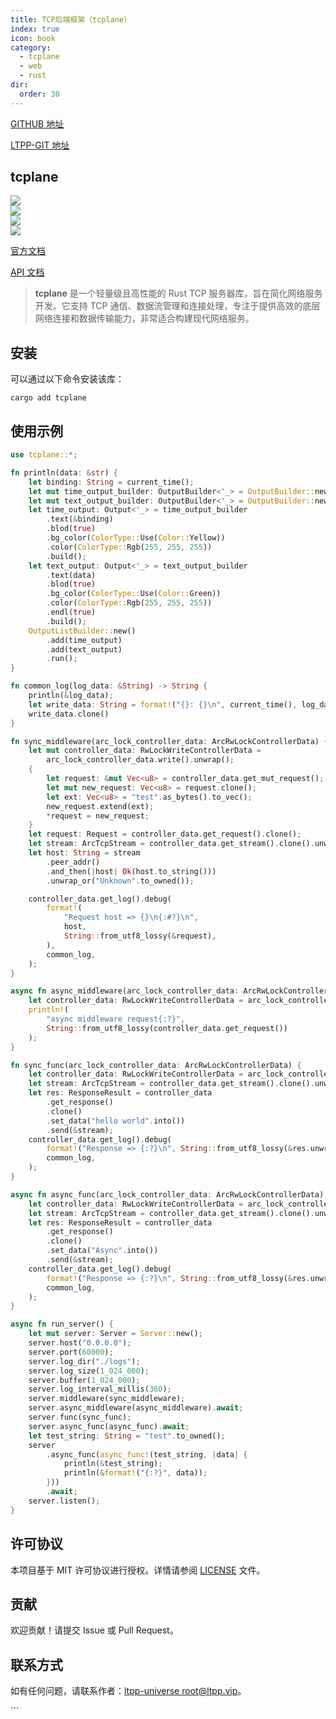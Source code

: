 ```yaml
---
title: TCP后端框架（tcplane）
index: true
icon: book
category:
  - tcplane
  - web
  - rust
dir:
  order: 30
---
```


[GITHUB 地址](https://github.com/ltpp-universe/tcplane)

[LTPP-GIT 地址](https://jihulab.com/ltpp-universe/tcplane)

<Share colorful />
<Catalog />

## tcplane

[![](https://img.shields.io/crates/v/tcplane.svg)](https://crates.io/crates/tcplane)<br>
[![](https://docs.rs/tcplane/badge.svg)](https://docs.rs/tcplane)<br>
[![](https://img.shields.io/crates/l/tcplane.svg)](./LICENSE)<br>
[![](https://github.com/ltpp-universe/tcplane/workflows/Rust/badge.svg)](https://github.com/ltpp-universe/tcplane/actions?query=workflow:Rust)

[官方文档](https://docs.ltpp.vip/tcplane/)

[API 文档](https://docs.rs/tcplane/latest/tcplane/)

> **tcplane** 是一个轻量级且高性能的 Rust TCP 服务器库，旨在简化网络服务开发。它支持 TCP 通信、数据流管理和连接处理，专注于提供高效的底层网络连接和数据传输能力，非常适合构建现代网络服务。

## 安装

可以通过以下命令安装该库：

```shell
cargo add tcplane
```

## 使用示例

```rust
use tcplane::*;

fn println(data: &str) {
    let binding: String = current_time();
    let mut time_output_builder: OutputBuilder<'_> = OutputBuilder::new();
    let mut text_output_builder: OutputBuilder<'_> = OutputBuilder::new();
    let time_output: Output<'_> = time_output_builder
        .text(&binding)
        .blod(true)
        .bg_color(ColorType::Use(Color::Yellow))
        .color(ColorType::Rgb(255, 255, 255))
        .build();
    let text_output: Output<'_> = text_output_builder
        .text(data)
        .blod(true)
        .bg_color(ColorType::Use(Color::Green))
        .color(ColorType::Rgb(255, 255, 255))
        .endl(true)
        .build();
    OutputListBuilder::new()
        .add(time_output)
        .add(text_output)
        .run();
}

fn common_log(log_data: &String) -> String {
    println(&log_data);
    let write_data: String = format!("{}: {}\n", current_time(), log_data);
    write_data.clone()
}

fn sync_middleware(arc_lock_controller_data: ArcRwLockControllerData) {
    let mut controller_data: RwLockWriteControllerData =
        arc_lock_controller_data.write().unwrap();
    {
        let request: &mut Vec<u8> = controller_data.get_mut_request();
        let mut new_request: Vec<u8> = request.clone();
        let ext: Vec<u8> = "test".as_bytes().to_vec();
        new_request.extend(ext);
        *request = new_request;
    }
    let request: Request = controller_data.get_request().clone();
    let stream: ArcTcpStream = controller_data.get_stream().clone().unwrap();
    let host: String = stream
        .peer_addr()
        .and_then(|host| Ok(host.to_string()))
        .unwrap_or("Unknown".to_owned());

    controller_data.get_log().debug(
        format!(
            "Request host => {}\n{:#?}\n",
            host,
            String::from_utf8_lossy(&request),
        ),
        common_log,
    );
}

async fn async_middleware(arc_lock_controller_data: ArcRwLockControllerData) {
    let controller_data: RwLockWriteControllerData = arc_lock_controller_data.write().unwrap();
    println!(
        "async middleware request{:?}",
        String::from_utf8_lossy(controller_data.get_request())
    );
}

fn sync_func(arc_lock_controller_data: ArcRwLockControllerData) {
    let controller_data: RwLockWriteControllerData = arc_lock_controller_data.write().unwrap();
    let stream: ArcTcpStream = controller_data.get_stream().clone().unwrap();
    let res: ResponseResult = controller_data
        .get_response()
        .clone()
        .set_data("hello world".into())
        .send(&stream);
    controller_data.get_log().debug(
        format!("Response => {:?}\n", String::from_utf8_lossy(&res.unwrap())),
        common_log,
    );
}

async fn async_func(arc_lock_controller_data: ArcRwLockControllerData) {
    let controller_data: RwLockWriteControllerData = arc_lock_controller_data.write().unwrap();
    let stream: ArcTcpStream = controller_data.get_stream().clone().unwrap();
    let res: ResponseResult = controller_data
        .get_response()
        .clone()
        .set_data("Async".into())
        .send(&stream);
    controller_data.get_log().debug(
        format!("Response => {:?}\n", String::from_utf8_lossy(&res.unwrap())),
        common_log,
    );
}

async fn run_server() {
    let mut server: Server = Server::new();
    server.host("0.0.0.0");
    server.port(60000);
    server.log_dir("./logs");
    server.log_size(1_024_000);
    server.buffer(1_024_000);
    server.log_interval_millis(360);
    server.middleware(sync_middleware);
    server.async_middleware(async_middleware).await;
    server.func(sync_func);
    server.async_func(async_func).await;
    let test_string: String = "test".to_owned();
    server
        .async_func(async_func!(test_string, |data| {
            println(&test_string);
            println(&format!("{:?}", data));
        }))
        .await;
    server.listen();
}
```

## 许可协议

本项目基于 MIT 许可协议进行授权。详情请参阅 [LICENSE](LICENSE) 文件。

## 贡献

欢迎贡献！请提交 Issue 或 Pull Request。

## 联系方式

如有任何问题，请联系作者：[ltpp-universe <root@ltpp.vip>](mailto:root@ltpp.vip)。

<Bottom />
```
